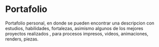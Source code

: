 # Portafolio
Portafolio personal, en donde se pueden encontrar una descripcion con estudios, habilidades, fortalezas, asimismo algunos de los mejores proyectos realizados , para procesos impresos, videos, animaciones, renders, piezas.
